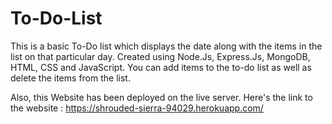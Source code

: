 # To-Do-List
This is a basic To-Do list which displays the date along with the items in the list on that particular day. Created using Node.Js, Express.Js, MongoDB, HTML, CSS and JavaScript. You can add items to the to-do list as well as delete the items from the list.

Also, this Website has been deployed on the live server. Here's the link to the website : https://shrouded-sierra-94029.herokuapp.com/
